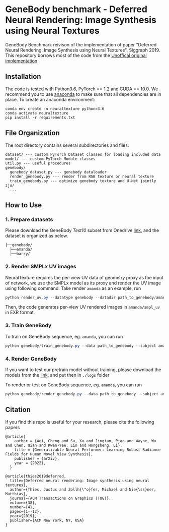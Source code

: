 # GeneBody benchmark - Deferred Neural Rendering: Image Synthesis using Neural Textures

GeneBody Benchmark reivison of the implementation of paper "Deferred Neural Rendering: Image Synthesis using Neural Textures", Siggraph 2019. This repository borrows most of the code from the [Unoffical original implementation](https://github.com/SSRSGJYD/NeuralTexture).



## Installation
The code is tested with Python3.6, PyTorch == 1.2 and CUDA == 10.0. We recommend you to use [anaconda](https://www.anaconda.com/) to make sure that all dependencies are in place. To create an anaconda environment:
```
conda env create -n neuraltexture python=3.6
conda activate neuraltexture
pip install -r requirements.txt
```

## File Organization

The root directory contains several subdirectories and files:

```
dataset/ --- custom PyTorch Dataset classes for loading included data
model/ --- custom PyTorch Module classes
util.py --- useful procedures
genebody/
  genebody_dataset.py --- genebody dataloader
  render_genebody.py --- render from RGB texture or neural texture
  train_genebody.py --- optimize genebody texture and U-Net jointly
zju/
  ...
```


## How to Use

### 1. Prepare datasets
Please download the GeneBody *Test10* subset from Onedrive [link](https://hkustconnect-my.sharepoint.com/:f:/g/personal/wchengad_connect_ust_hk/EgWKPko5WXdClIg_zsjDSxwBH7LM4waKyJkWaslC-BVfSQ?e=JaDZdQ), and the dataset is organized as below.
```
├──genebody/
  ├──amanda/
  ├──barry/
```

### 2. Render SMPLx UV images
NeuralTexture requires the per-view UV data of geometry proxy as the input of network, we use the SMPLx model as its proxy and render the UV image using following command. Take render `amanda` as an example, run
```powershell
python render_uv.py --datatype genebody --datadir path_to_genebody/amanda --workers 8
```
Then, the code generates per-view UV rendered images in `amanda/smpl_uv` in EXR format.

### 3. Train GeneBody
To train on GeneBody sequence, eg. `amanda`, you can run  
```powershell
python genebody/train_genebody.py --data path_to_genebody --subject amanda
```

### 4. Render GeneBody
If you want to test our pretrain model without training, please download the models from the [link](https://hkustconnect-my.sharepoint.com/:f:/g/personal/wchengad_connect_ust_hk/Eu7TlUQ5r7hIg6f7WOICT90BKIbUgUx7TByQCa-nBeZVFQ?e=I0vprE), and put then in `./logs` folder

To render or test on GeneBody sequence, eg. `amanda`, you can run 
```powershell
python genebody/render_genebody.py --data path_to_genebody --subject amanda
```

## Citation
If you find this repo is useful for your research, please cite the following papers
```
@article{
    author = {Wei, Cheng and Su, Xu and Jingtan, Piao and Wayne, Wu and Chen, Qian and Kwan-Yee, Lin and Hongsheng, Li},
    title = {Generalizable Neural Performer: Learning Robust Radiance Fields for Human Novel View Synthesis},
    publisher = {arXiv},
    year = {2022},
  }

@article{thies2019deferred,
  title={Deferred neural rendering: Image synthesis using neural textures},
  author={Thies, Justus and Zollh{\"o}fer, Michael and Nie{\ss}ner, Matthias},
  journal={ACM Transactions on Graphics (TOG)},
  volume={38},
  number={4},
  pages={1--12},
  year={2019},
  publisher={ACM New York, NY, USA}
}
```

